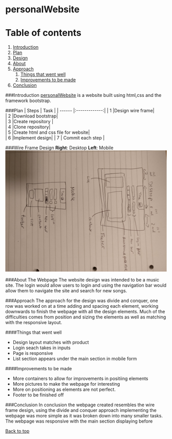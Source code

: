 <a name="top"></a>
# personalWebsite


# Table of contents
1. [Introduction](#introduction)
2. [Plan](#plan)
3. [Design](#design)
4. [About](#about)
5. [Approach](#approach)
	1. [Things that went well](well)
	2. [Improvements to be made](improvements)
6. [Conclusion](#conclusion)

<a name="introduction"></a>
###Introduction
[personalWebsite](https://lauw26.github.io/personalWebsite/) is a website built using html,css and the framework bootstrap. 

<a name="plan"></a>
###Plan
| Steps  | Task          | 
| ------ |:-------------:| 
| 1 	|Design wire frame|    
| 2 	|Download bootstrap|     
| 3 	|Create repository |    
| 4 	|Clone repository|    
| 5 	|Create html and css file for website|     
| 6 	|Implement design|
| 7    | Commit each step | 

<a name="design"></a>
###Wire Frame Design
**Right**: Desktop **Left**: Mobile 
![alt text](wireFrame.jpg)

<a name="about"></a>
###About The Webpage
The website design was intended to be a music site. The login would allow users to login and using the navigation bar would allow them to navigate the site and search for new songs.
 
<a name="approach"></a>
###Approach 
The approach for the design was divide and conquer, one row was worked on at a time adding and spacing each element, working downwards to finish the webpage with all the design elements. Much of the difficulties comes from position and sizing the elements as well as matching with the responsive layout.

<a name="well"></a>
####Things that went well
* Design layout matches with product 
* Login seach takes in inputs
* Page is responsive
* List section appears under the main section in mobile form

<a name="improvements"></a>
####Improvements to be made
* More containers to allow for improvements in positiing elements
* More pictures to make the webpage for interesting
* More on positioning as elements are not perfect.
* Footer to be finished off

<a name="conclusion"></a>
###Conclusion
In conclusion the webpage created resembles the wire frame design, using the divide and conquer approach implementing the webpage was more simple as it was broken down into many smaller tasks. The webpage was responsive with the main section displaying before 

[Back to top](#top)






